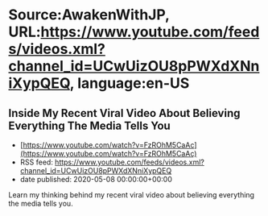 # Source:AwakenWithJP, URL:https://www.youtube.com/feeds/videos.xml?channel_id=UCwUizOU8pPWXdXNniXypQEQ, language:en-US

## Inside My Recent Viral Video About Believing Everything The Media Tells You
 - [https://www.youtube.com/watch?v=FzROhM5CaAc](https://www.youtube.com/watch?v=FzROhM5CaAc)
 - RSS feed: https://www.youtube.com/feeds/videos.xml?channel_id=UCwUizOU8pPWXdXNniXypQEQ
 - date published: 2020-05-08 00:00:00+00:00

Learn my thinking behind my recent viral video about believing everything the media tells you.

